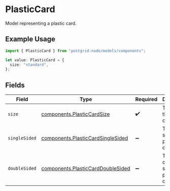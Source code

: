 # PlasticCard

Model representing a plastic card.

## Example Usage

```typescript
import { PlasticCard } from "postgrid-node/models/components";

let value: PlasticCard = {
  size: "standard",
};
```

## Fields

| Field                                                                                  | Type                                                                                   | Required                                                                               | Description                                                                            |
| -------------------------------------------------------------------------------------- | -------------------------------------------------------------------------------------- | -------------------------------------------------------------------------------------- | -------------------------------------------------------------------------------------- |
| `size`                                                                                 | [components.PlasticCardSize](../../models/components/plasticcardsize.md)               | :heavy_check_mark:                                                                     | The size of the plastic card.                                                          |
| `singleSided`                                                                          | [components.PlasticCardSingleSided](../../models/components/plasticcardsinglesided.md) | :heavy_minus_sign:                                                                     | The single-sided plastic card details.                                                 |
| `doubleSided`                                                                          | [components.PlasticCardDoubleSided](../../models/components/plasticcarddoublesided.md) | :heavy_minus_sign:                                                                     | The double-sided plastic card details.                                                 |